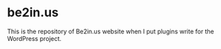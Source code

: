 # be2in.us
This is the repository of Be2in.us website when I put plugins write for the WordPress project.
